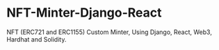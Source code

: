 # NFT-Minter-Django-React

NFT (ERC721 and ERC1155) Custom Minter, Using Django, React, Web3, Hardhat and Solidity. 
